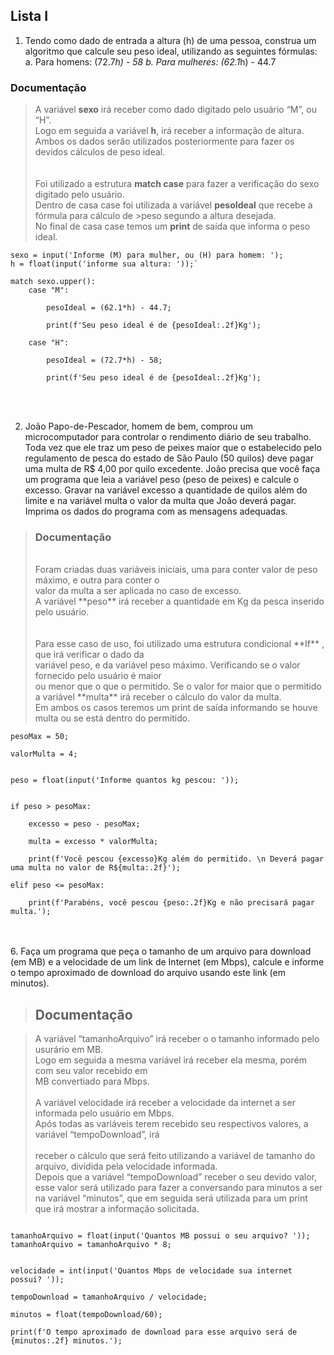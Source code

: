 ## Lista I

 

1. Tendo como dado de entrada a altura (h) de uma pessoa, construa um algoritmo que calcule seu peso ideal, utilizando as seguintes fórmulas: a. Para homens: (72.7*h) - 58 b. Para mulheres: (62.1*h) - 44.7 <br>
 
### Documentação
>A variável **sexo** irá receber como dado digitado pelo usuário “M”, ou “H”. <br> 
> Logo em seguida a variável **h**, irá receber a informação de altura. <br> 
> Ambos os dados serão utilizados posteriormente para fazer os devidos cálculos de peso ideal. <br> 
> <br> 
> <br> 
> Foi utilizado a estrutura **match case** para fazer a verificação do sexo digitado pelo usuário. <br> 
> Dentro de casa case foi utilizada a variável **pesoIdeal** que recebe a fórmula para cálculo de >peso segundo a altura desejada. <br> 
> No final de casa case temos um **print** de saída que informa o peso ideal. 
 
```
sexo = input('Informe (M) para mulher, ou (H) para homem: '); 
h = float(input('informe sua altura: '));` 

match sexo.upper(): 
    case "M": 

        pesoIdeal = (62.1*h) - 44.7; 

        print(f'Seu peso ideal é de {pesoIdeal:.2f}Kg'); 

    case "H": 

        pesoIdeal = (72.7*h) - 58; 

        print(f'Seu peso ideal é de {pesoIdeal:.2f}Kg'); 
  ```
<br>
<br>

2. João Papo-de-Pescador, homem de bem, comprou um microcomputador para controlar o rendimento diário de seu trabalho. Toda vez que ele traz um peso de peixes maior que o estabelecido pelo regulamento de pesca do estado de São Paulo (50 quilos) deve pagar uma multa de R$ 4,00 por quilo excedente. João precisa que você faça um programa que leia a variável peso (peso de peixes) e calcule o excesso. Gravar na variável excesso a quantidade de quilos além do limite e na variável multa o valor da multa que João deverá pagar. Imprima os dados do programa com as mensagens adequadas. 

 

>### Documentação 
><br>
>Foram criadas duas variáveis iniciais, uma para conter valor de peso máximo, e outra para conter o <br>
>valor da multa a ser aplicada no caso de excesso. <br> 
>A variável **peso** irá receber a quantidade em Kg da pesca inserido pelo usuário. <br> 
><br>
><br> 
>Para esse caso de uso, foi utilizado uma estrutura condicional **If** , que irá verificar o dado da <br> variável peso, e da variável peso máximo. Verificando se o valor fornecido pelo usuário é maior <br> ou menor que o que o permitido.  
>Se o valor for maior que o permitido a variável **multa** irá receber o cálculo do valor da multa.<br> 
>Em ambos os casos teremos um print de saída informando se houve multa ou se está dentro do permitido. <br> 

``` 
pesoMax = 50; 

valorMulta = 4; 
 

peso = float(input('Informe quantos kg pescou: ')); 
 

if peso > pesoMax: 

    excesso = peso - pesoMax; 

    multa = excesso * valorMulta; 

    print(f'Você pescou {excesso}Kg além do permitido. \n Deverá pagar uma multa no valor de R${multa:.2f}'); 

elif peso <= pesoMax: 

    print(f'Parabéns, você pescou {peso:.2f}Kg e não precisará pagar multa.'); 

``` 

<br><br>
6. Faça um programa que peça o tamanho de um arquivo para download (em MB) e a velocidade de um link de Internet (em Mbps), calcule e informe o tempo aproximado de download do arquivo usando este link (em minutos). 

 

>## Documentação 

> 
>A variável “tamanhoArquivo” irá receber o o tamanho informado pelo usurário em MB. <br> 
>Logo em seguida a mesma variável irá receber ela mesma, porém com seu valor recebido em <br> 
>MB convertiado para Mbps. <br> 
> <br>
>A variável velocidade irá receber a velocidade da internet a ser informada pelo usuário em Mbps. <br> 
> Após todas as variáveis terem recebido seu respectivos valores, a variável “tempoDownload”, irá <br> 
><br>
>receber o cálculo que será feito utilizando a variável de tamanho do arquivo, dividida pela velocidade informada. <br> 
>Depois que a variável “tempoDownload” receber o seu devido valor, esse valor será utilizado para fazer a conversando para minutos a ser na variável “minutos”, que em seguida será utilizada para um print que irá mostrar a informação solicitada. 

``` 

tamanhoArquivo = float(input('Quantos MB possui o seu arquivo? ')); 
tamanhoArquivo = tamanhoArquivo * 8; 


velocidade = int(input('Quantos Mbps de velocidade sua internet possui? ')); 

tempoDownload = tamanhoArquivo / velocidade; 

minutos = float(tempoDownload/60); 

print(f'O tempo aproximado de download para esse arquivo será de {minutos:.2f} minutos.'); 

``` 
 
